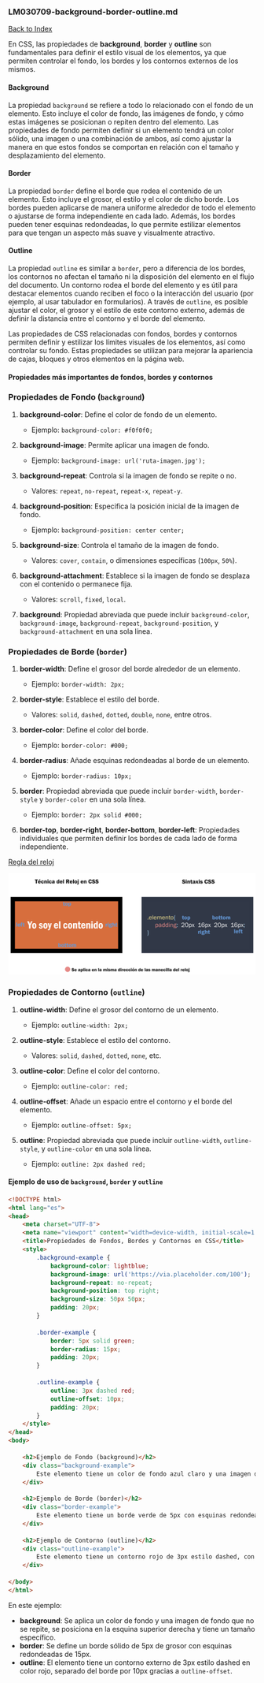 ### LM030709-background-border-outline.md

[Back to Index](../index.md)

En CSS, las propiedades de **background**, **border** y **outline** son fundamentales para definir el estilo visual de los elementos, ya que permiten controlar el fondo, los bordes y los contornos externos de los mismos.

#### **Background**

La propiedad `background` se refiere a todo lo relacionado con el fondo de un elemento. Esto incluye el color de fondo, las imágenes de fondo, y cómo estas imágenes se posicionan o repiten dentro del elemento. Las propiedades de fondo permiten definir si un elemento tendrá un color sólido, una imagen o una combinación de ambos, así como ajustar la manera en que estos fondos se comportan en relación con el tamaño y desplazamiento del elemento.

#### **Border**

La propiedad `border` define el borde que rodea el contenido de un elemento. Esto incluye el grosor, el estilo y el color de dicho borde. Los bordes pueden aplicarse de manera uniforme alrededor de todo el elemento o ajustarse de forma independiente en cada lado. Además, los bordes pueden tener esquinas redondeadas, lo que permite estilizar elementos para que tengan un aspecto más suave y visualmente atractivo.

#### **Outline**

La propiedad `outline` es similar a `border`, pero a diferencia de los bordes, los contornos no afectan el tamaño ni la disposición del elemento en el flujo del documento. Un contorno rodea el borde del elemento y es útil para destacar elementos cuando reciben el foco o la interacción del usuario (por ejemplo, al usar tabulador en formularios). A través de `outline`, es posible ajustar el color, el grosor y el estilo de este contorno externo, además de definir la distancia entre el contorno y el borde del elemento.

Las propiedades de CSS relacionadas con fondos, bordes y contornos permiten definir y estilizar los límites visuales de los elementos, así como controlar su fondo. Estas propiedades se utilizan para mejorar la apariencia de cajas, bloques y otros elementos en la página web.

#### Propiedades más importantes de fondos, bordes y contornos

### **Propiedades de Fondo (`background`)**

1. **background-color**: Define el color de fondo de un elemento.
   - Ejemplo: `background-color: #f0f0f0;`

2. **background-image**: Permite aplicar una imagen de fondo.
   - Ejemplo: `background-image: url('ruta-imagen.jpg');`

3. **background-repeat**: Controla si la imagen de fondo se repite o no.
   - Valores: `repeat`, `no-repeat`, `repeat-x`, `repeat-y`.

4. **background-position**: Especifica la posición inicial de la imagen de fondo.
   - Ejemplo: `background-position: center center;`

5. **background-size**: Controla el tamaño de la imagen de fondo.
   - Valores: `cover`, `contain`, o dimensiones específicas (`100px`, `50%`).

6. **background-attachment**: Establece si la imagen de fondo se desplaza con el contenido o permanece fija.
   - Valores: `scroll`, `fixed`, `local`.

7. **background**: Propiedad abreviada que puede incluir `background-color`, `background-image`, `background-repeat`, `background-position`, y `background-attachment` en una sola línea.

### **Propiedades de Borde (`border`)**

1. **border-width**: Define el grosor del borde alrededor de un elemento.
   - Ejemplo: `border-width: 2px;`

2. **border-style**: Establece el estilo del borde.
   - Valores: `solid`, `dashed`, `dotted`, `double`, `none`, entre otros.

3. **border-color**: Define el color del borde.
   - Ejemplo: `border-color: #000;`

4. **border-radius**: Añade esquinas redondeadas al borde de un elemento.
   - Ejemplo: `border-radius: 10px;`

5. **border**: Propiedad abreviada que puede incluir `border-width`, `border-style` y `border-color` en una sola línea.
   - Ejemplo: `border: 2px solid #000;`

6. **border-top**, **border-right**, **border-bottom**, **border-left**: Propiedades individuales que permiten definir los bordes de cada lado de forma independiente.

[Regla del reloj](https://eliseovega.github.io/css_modelbox.html#:~:text=Relleno%20interno%20izquierdo-,T%C3%A9cnica%20del%20Reloj%20para%20Padding,-Ejemplo%20de%20las)

![alt text](image-7.png)

### **Propiedades de Contorno (`outline`)**

1. **outline-width**: Define el grosor del contorno de un elemento.
   - Ejemplo: `outline-width: 2px;`

2. **outline-style**: Establece el estilo del contorno.
   - Valores: `solid`, `dashed`, `dotted`, `none`, etc.

3. **outline-color**: Define el color del contorno.
   - Ejemplo: `outline-color: red;`

4. **outline-offset**: Añade un espacio entre el contorno y el borde del elemento.
   - Ejemplo: `outline-offset: 5px;`

5. **outline**: Propiedad abreviada que puede incluir `outline-width`, `outline-style`, y `outline-color` en una sola línea.
   - Ejemplo: `outline: 2px dashed red;`

#### Ejemplo de uso de `background`, `border` y `outline`

```html
<!DOCTYPE html>
<html lang="es">
<head>
    <meta charset="UTF-8">
    <meta name="viewport" content="width=device-width, initial-scale=1.0">
    <title>Propiedades de Fondos, Bordes y Contornos en CSS</title>
    <style>
        .background-example {
            background-color: lightblue;
            background-image: url('https://via.placeholder.com/100');
            background-repeat: no-repeat;
            background-position: top right;
            background-size: 50px 50px;
            padding: 20px;
        }

        .border-example {
            border: 5px solid green;
            border-radius: 15px;
            padding: 20px;
        }

        .outline-example {
            outline: 3px dashed red;
            outline-offset: 10px;
            padding: 20px;
        }
    </style>
</head>
<body>

    <h2>Ejemplo de Fondo (background)</h2>
    <div class="background-example">
        Este elemento tiene un color de fondo azul claro y una imagen de fondo en la esquina superior derecha.
    </div>

    <h2>Ejemplo de Borde (border)</h2>
    <div class="border-example">
        Este elemento tiene un borde verde de 5px con esquinas redondeadas de 15px.
    </div>

    <h2>Ejemplo de Contorno (outline)</h2>
    <div class="outline-example">
        Este elemento tiene un contorno rojo de 3px estilo dashed, con un desplazamiento de 10px desde el borde.
    </div>

</body>
</html>
```

En este ejemplo:

- **background**: Se aplica un color de fondo y una imagen de fondo que no se repite, se posiciona en la esquina superior derecha y tiene un tamaño específico.
- **border**: Se define un borde sólido de 5px de grosor con esquinas redondeadas de 15px.
- **outline**: El elemento tiene un contorno externo de 3px estilo dashed en color rojo, separado del borde por 10px gracias a `outline-offset`.

<html lang="es">
<head>
    <meta charset="UTF-8">
    <meta name="viewport" content="width=device-width, initial-scale=1.0">
    <title>Propiedades de Fondos, Bordes y Contornos en CSS</title>
    <style>
        .background-example {
            background-color: lightblue;
            background-image: url('https://via.placeholder.com/100');
            background-repeat: no-repeat;
            background-position: top right;
            background-size: 50px 50px;
            padding: 20px;
        }

        .border-example {
            border: 5px solid green;
            border-radius: 15px;
            padding: 20px;
        }

        .outline-example {
            outline: 3px dashed red;
            outline-offset: 10px;
            padding: 20px;
        }
    </style>
</head>
<body>

    <h2>Ejemplo de Fondo (background)</h2>
    <div class="background-example">
        Este elemento tiene un color de fondo azul claro y una imagen de fondo en la esquina superior derecha.
    </div>

    <h2>Ejemplo de Borde (border)</h2>
    <div class="border-example">
        Este elemento tiene un borde verde de 5px con esquinas redondeadas de 15px.
    </div>

    <h2>Ejemplo de Contorno (outline)</h2>
    <div class="outline-example">
        Este elemento tiene un contorno rojo de 3px estilo dashed, con un desplazamiento de 10px desde el borde.
    </div>

</body>
</html>

[Back to Index](../index.md)